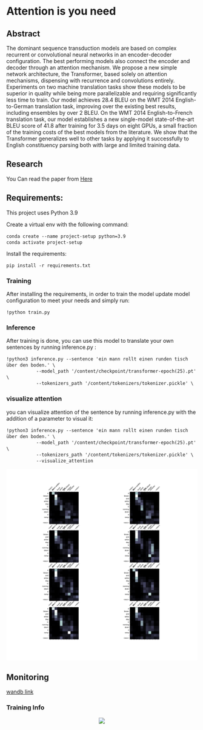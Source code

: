 # Attention is you need

## Abstract
The dominant sequence transduction models are based on complex recurrent or convolutional neural networks in an encoder-decoder configuration. The best performing models also connect the encoder and decoder through an attention mechanism. We propose a new simple network architecture, the Transformer, based solely on attention mechanisms, dispensing with recurrence and convolutions entirely. Experiments on two machine translation tasks show these models to be superior in quality while being more parallelizable and requiring significantly less time to train. Our model achieves 28.4 BLEU on the WMT 2014 English-to-German translation task, improving over the existing best results, including ensembles by over 2 BLEU. On the WMT 2014 English-to-French translation task, our model establishes a new single-model state-of-the-art BLEU score of 41.8 after training for 3.5 days on eight GPUs, a small fraction of the training costs of the best models from the literature. We show that the Transformer generalizes well to other tasks by applying it successfully to English constituency parsing both with large and limited training data.
## Research
You Can read the paper from [Here](https://arxiv.org/abs/1706.03762?amp=1)

## Requirements:

This project uses Python 3.9

Create a virtual env with the following command:

```
conda create --name project-setup python=3.9
conda activate project-setup
```

Install the requirements:

```
pip install -r requirements.txt
```

### Training

After installing the requirements, in order to train the model update model configuration to meet your needs and simply run:

```
!python train.py
```

### Inference

After training is done, you can use this model to translate your own sentences by running inference.py :

```
!python3 inference.py --sentence 'ein mann rollt einen runden tisch über den boden.' \
           --model_path '/content/checkpoint/transformer-epoch(25).pt' \
           --tokenizers_path '/content/tokenizers/tokenizer.pickle' \
```

### visualize attention
you can visualize attention of the sentence by running inference.py with the addition of a parameter to visual it:

```
!python3 inference.py --sentence 'ein mann rollt einen runden tisch über den boden.' \
           --model_path '/content/checkpoint/transformer-epoch(25).pt' \
           --tokenizers_path '/content/tokenizers/tokenizer.pickle' \
           --visualize_attention
```
<p align="center">
    <img src="assets/attention.png" width="800"\>
</p>


## Monitoring
[wandb link](https://wandb.ai/muhammed266/attention-is-all-you-need?workspace=user-muhammed266)

### Training Info
<p align="center">
    <img src="assets/train_info.jpg" width="800"\>
</p>
